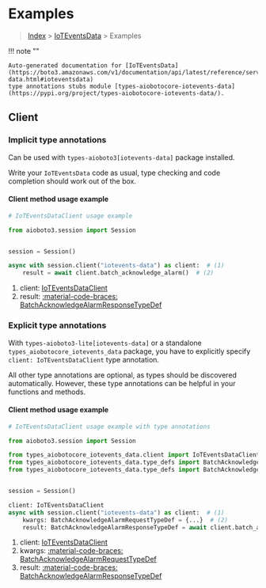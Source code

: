 # Examples

> [Index](../README.md) > [IoTEventsData](./README.md) > Examples

!!! note ""

    Auto-generated documentation for [IoTEventsData](https://boto3.amazonaws.com/v1/documentation/api/latest/reference/services/iotevents-data.html#ioteventsdata)
    type annotations stubs module [types-aiobotocore-iotevents-data](https://pypi.org/project/types-aiobotocore-iotevents-data/).

## Client

### Implicit type annotations

Can be used with `types-aioboto3[iotevents-data]` package installed.

Write your `IoTEventsData` code as usual,
type checking and code completion should work out of the box.



#### Client method usage example

```python
# IoTEventsDataClient usage example

from aioboto3.session import Session


session = Session()

async with session.client("iotevents-data") as client:  # (1)
    result = await client.batch_acknowledge_alarm()  # (2)
```

1. client: [IoTEventsDataClient](./client.md)
2. result: [:material-code-braces: BatchAcknowledgeAlarmResponseTypeDef](./type_defs.md#batchacknowledgealarmresponsetypedef)






### Explicit type annotations

With `types-aioboto3-lite[iotevents-data]`
or a standalone `types_aiobotocore_iotevents_data` package, you have to explicitly specify
`client: IoTEventsDataClient` type annotation.

All other type annotations are optional, as types should be discovered automatically.
However, these type annotations can be helpful in your functions and methods.


#### Client method usage example

```python
# IoTEventsDataClient usage example with type annotations

from aioboto3.session import Session

from types_aiobotocore_iotevents_data.client import IoTEventsDataClient
from types_aiobotocore_iotevents_data.type_defs import BatchAcknowledgeAlarmResponseTypeDef
from types_aiobotocore_iotevents_data.type_defs import BatchAcknowledgeAlarmRequestTypeDef


session = Session()

client: IoTEventsDataClient
async with session.client("iotevents-data") as client:  # (1)
    kwargs: BatchAcknowledgeAlarmRequestTypeDef = {...}  # (2)
    result: BatchAcknowledgeAlarmResponseTypeDef = await client.batch_acknowledge_alarm(**kwargs)  # (3)
```

1. client: [IoTEventsDataClient](./client.md)
2. kwargs: [:material-code-braces: BatchAcknowledgeAlarmRequestTypeDef](./type_defs.md#batchacknowledgealarmrequesttypedef)
3. result: [:material-code-braces: BatchAcknowledgeAlarmResponseTypeDef](./type_defs.md#batchacknowledgealarmresponsetypedef)






